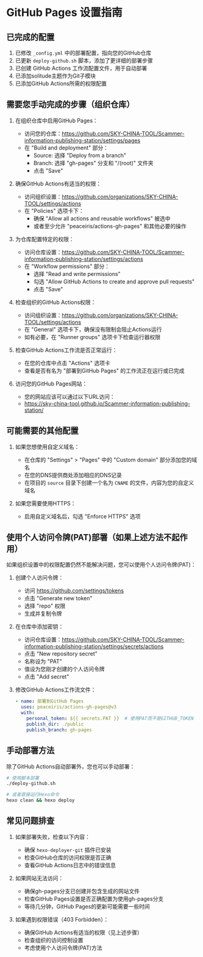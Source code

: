 # GitHub Pages 设置指南

## 已完成的配置

1. 已修改 `_config.yml` 中的部署配置，指向您的GitHub仓库
2. 已更新 `deploy-github.sh` 脚本，添加了更详细的部署步骤
3. 已创建 GitHub Actions 工作流配置文件，用于自动部署
4. 已添加solitude主题作为Git子模块
5. 已添加GitHub Actions所需的权限配置

## 需要您手动完成的步骤（组织仓库）

1. 在组织仓库中启用GitHub Pages：
   - 访问您的仓库：https://github.com/SKY-CHINA-TOOL/Scammer-information-publishing-station/settings/pages
   - 在 "Build and deployment" 部分：
     - Source: 选择 "Deploy from a branch"
     - Branch: 选择 "gh-pages" 分支和 "/(root)" 文件夹
     - 点击 "Save"

2. 确保GitHub Actions有适当的权限：
   - 访问组织设置：https://github.com/organizations/SKY-CHINA-TOOL/settings/actions
   - 在 "Policies" 选项卡下：
     - 确保 "Allow all actions and reusable workflows" 被选中
     - 或者至少允许 "peaceiris/actions-gh-pages" 和其他必要的操作

3. 为仓库配置特定的权限：
   - 访问仓库设置：https://github.com/SKY-CHINA-TOOL/Scammer-information-publishing-station/settings/actions
   - 在 "Workflow permissions" 部分：
     - 选择 "Read and write permissions"
     - 勾选 "Allow GitHub Actions to create and approve pull requests"
     - 点击 "Save"

4. 检查组织的GitHub Actions权限：
   - 访问组织设置：https://github.com/organizations/SKY-CHINA-TOOL/settings/actions
   - 在 "General" 选项卡下，确保没有限制会阻止Actions运行
   - 如有必要，在 "Runner groups" 选项卡下检查运行器权限

5. 检查GitHub Actions工作流是否正常运行：
   - 在您的仓库中点击 "Actions" 选项卡
   - 查看是否有名为 "部署到GitHub Pages" 的工作流正在运行或已完成

6. 访问您的GitHub Pages网站：
   - 您的网站应该可以通过以下URL访问：
   - https://sky-china-tool.github.io/Scammer-information-publishing-station/

## 可能需要的其他配置

1. 如果您想使用自定义域名：
   - 在仓库的 "Settings" > "Pages" 中的 "Custom domain" 部分添加您的域名
   - 在您的DNS提供商处添加相应的DNS记录
   - 在项目的 `source` 目录下创建一个名为 `CNAME` 的文件，内容为您的自定义域名

2. 如果您需要使用HTTPS：
   - 启用自定义域名后，勾选 "Enforce HTTPS" 选项

## 使用个人访问令牌(PAT)部署（如果上述方法不起作用）

如果组织设置中的权限配置仍然不能解决问题，您可以使用个人访问令牌(PAT)：

1. 创建个人访问令牌：
   - 访问 https://github.com/settings/tokens
   - 点击 "Generate new token"
   - 选择 "repo" 权限
   - 生成并复制令牌

2. 在仓库中添加密钥：
   - 访问仓库设置：https://github.com/SKY-CHINA-TOOL/Scammer-information-publishing-station/settings/secrets/actions
   - 点击 "New repository secret"
   - 名称设为 "PAT"
   - 值设为您刚才创建的个人访问令牌
   - 点击 "Add secret"

3. 修改GitHub Actions工作流文件：
   ```yaml
   - name: 部署到GitHub Pages
     uses: peaceiris/actions-gh-pages@v3
     with:
       personal_token: ${{ secrets.PAT }}  # 使用PAT而不是GITHUB_TOKEN
       publish_dir: ./public
       publish_branch: gh-pages
   ```

## 手动部署方法

除了GitHub Actions自动部署外，您也可以手动部署：

```bash
# 使用脚本部署
./deploy-github.sh

# 或者直接运行Hexo命令
hexo clean && hexo deploy
```

## 常见问题排查

1. 如果部署失败，检查以下内容：
   - 确保 `hexo-deployer-git` 插件已安装
   - 检查GitHub仓库的访问权限是否正确
   - 查看GitHub Actions日志中的错误信息

2. 如果网站无法访问：
   - 确保gh-pages分支已创建并包含生成的网站文件
   - 检查GitHub Pages设置是否正确配置为使用gh-pages分支
   - 等待几分钟，GitHub Pages的更新可能需要一些时间

3. 如果遇到权限错误（403 Forbidden）：
   - 确保GitHub Actions有适当的权限（见上述步骤）
   - 检查组织的访问控制设置
   - 考虑使用个人访问令牌(PAT)方法 